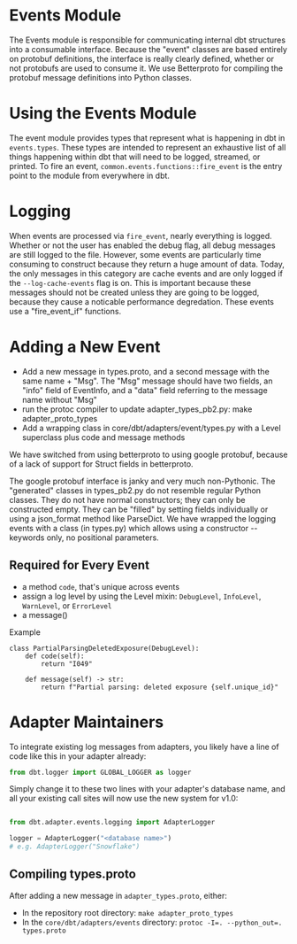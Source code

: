 # Events Module
The Events module is responsible for communicating internal dbt structures into a consumable interface. Because the "event" classes are based entirely on protobuf definitions, the interface is really clearly defined, whether or not protobufs are used to consume it. We use Betterproto for compiling the protobuf message definitions into Python classes.

# Using the Events Module
The event module provides types that represent what is happening in dbt in `events.types`. These types are intended to represent an exhaustive list of all things happening within dbt that will need to be logged, streamed, or printed. To fire an event, `common.events.functions::fire_event` is the entry point to the module from everywhere in dbt.

# Logging
When events are processed via `fire_event`, nearly everything is logged. Whether or not the user has enabled the debug flag, all debug messages are still logged to the file. However, some events are particularly time consuming to construct because they return a huge amount of data. Today, the only messages in this category are cache events and are only logged if the `--log-cache-events` flag is on. This is important because these messages should not be created unless they are going to be logged, because they cause a noticable performance degredation. These events use a "fire_event_if" functions.

# Adding a New Event
* Add a new message in types.proto, and a second message with the same name + "Msg". The "Msg" message should have two fields, an "info" field of EventInfo, and a "data" field referring to the message name without "Msg"
* run the protoc compiler to update adapter_types_pb2.py:   make adapter_proto_types
* Add a wrapping class in core/dbt/adapters/event/types.py with a Level superclass  plus code and message methods

We have switched from using betterproto to using google protobuf, because of a lack of support for Struct fields in betterproto.

The google protobuf interface is janky and very much non-Pythonic. The "generated" classes in types_pb2.py do not resemble regular Python classes. They do not have normal constructors; they can only be constructed empty. They can be "filled" by setting fields individually or using a json_format method like ParseDict.  We have wrapped the logging events with a class (in types.py) which allows using a constructor -- keywords only, no positional parameters. 

## Required for Every Event

- a method `code`, that's unique across events
- assign a log level by using the Level mixin: `DebugLevel`, `InfoLevel`, `WarnLevel`, or `ErrorLevel`
- a message()

Example
```
class PartialParsingDeletedExposure(DebugLevel):
    def code(self):
        return "I049"

    def message(self) -> str:
        return f"Partial parsing: deleted exposure {self.unique_id}"

```


# Adapter Maintainers
To integrate existing log messages from adapters, you likely have a line of code like this in your adapter already:
```python
from dbt.logger import GLOBAL_LOGGER as logger
```

Simply change it to these two lines with your adapter's database name, and all your existing call sites will now use the new system for v1.0:

```python

from dbt.adapter.events.logging import AdapterLogger

logger = AdapterLogger("<database name>")
# e.g. AdapterLogger("Snowflake")
```

## Compiling types.proto

After adding a new message in `adapter_types.proto`, either:
- In the repository root directory: `make adapter_proto_types`
- In the `core/dbt/adapters/events` directory: `protoc -I=. --python_out=. types.proto`
